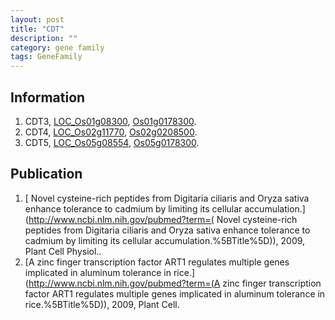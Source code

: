 ```yaml
---
layout: post
title: "CDT"
description: ""
category: gene family
tags: GeneFamily
---
```


## Information
1. CDT3, [LOC_Os01g08300](http://rice.plantbiology.msu.edu/cgi-bin/ORF_infopage.cgi?orf=LOC_Os01g08300), [Os01g0178300](http://rapdb.dna.affrc.go.jp/viewer/gbrowse_details/irgsp1?name=Os01g0178300).
2. CDT4, [LOC_Os02g11770](http://rice.plantbiology.msu.edu/cgi-bin/ORF_infopage.cgi?orf=LOC_Os02g11770), [Os02g0208500](http://rapdb.dna.affrc.go.jp/viewer/gbrowse_details/irgsp1?name=Os02g0208500).
3. CDT5, [LOC_Os05g08554](http://rice.plantbiology.msu.edu/cgi-bin/ORF_infopage.cgi?orf=LOC_Os05g08554), [Os05g0178300](http://rapdb.dna.affrc.go.jp/viewer/gbrowse_details/irgsp1?name=Os05g0178300).

## Publication
1. [ Novel cysteine-rich peptides from Digitaria ciliaris and Oryza sativa enhance tolerance to cadmium by limiting its cellular accumulation.](http://www.ncbi.nlm.nih.gov/pubmed?term=( Novel cysteine-rich peptides from Digitaria ciliaris and Oryza sativa enhance tolerance to cadmium by limiting its cellular accumulation.%5BTitle%5D)), 2009, Plant Cell Physiol..
2. [A zinc finger transcription factor ART1 regulates multiple genes implicated in aluminum tolerance in rice.](http://www.ncbi.nlm.nih.gov/pubmed?term=(A zinc finger transcription factor ART1 regulates multiple genes implicated in aluminum tolerance in rice.%5BTitle%5D)), 2009, Plant Cell.


